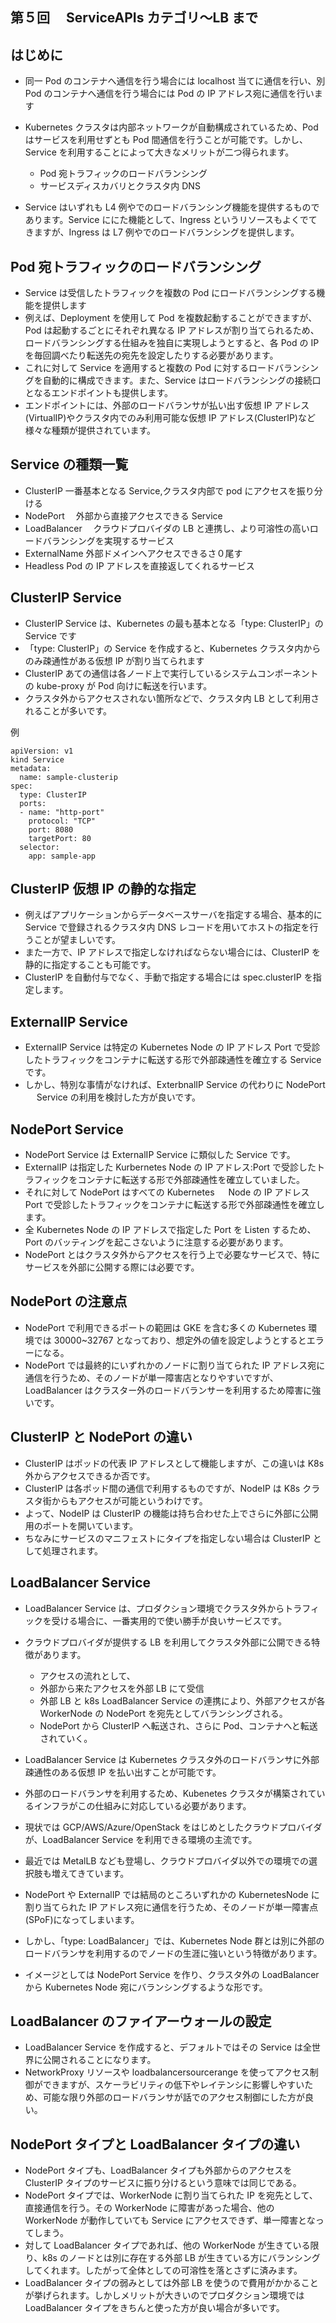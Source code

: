 ## 第５回　 ServiceAPIs カテゴリ〜LB まで

## はじめに

- 同一 Pod のコンテナへ通信を行う場合には localhost 当てに通信を行い、別 Pod のコンテナへ通信を行う場合には Pod の IP アドレス宛に通信を行います

- Kubernetes クラスタは内部ネットワークが自動構成されているため、Pod はサービスを利用せずとも Pod 間通信を行うことが可能です。しかし、Service を利用することによって大きなメリットが二つ得られます。

  - Pod 宛トラフィックのロードバランシング
  - サービスディスカバリとクラスタ内 DNS

- Service はいずれも L4 例やでのロードバランシング機能を提供するものであります。Service ににた機能として、Ingress というリソースもよくでてきますが、Ingress は L7 例やでのロードバランシングを提供します。

## Pod 宛トラフィックのロードバランシング

- Service は受信したトラフィックを複数の Pod にロードバランシングする機能を提供します
- 例えば、Deployment を使用して Pod を複数起動することができますが、Pod は起動するごとにそれぞれ異なる IP アドレスが割り当てられるため、ロードバランシングする仕組みを独自に実現しようとすると、各 Pod の IP を毎回調べたり転送先の宛先を設定したりする必要があります。
- これに対して Service を適用すると複数の Pod に対するロードバランシングを自動的に構成できます。また、Service はロードバランシングの接続口となるエンドポイントも提供します。
- エンドポイントには、外部のロードバランサが払い出す仮想 IP アドレス(VirtualIP)やクラスタ内でのみ利用可能な仮想 IP アドレス(ClusterIP)など様々な種類が提供されています。

## Service の種類一覧

- ClusterIP 一番基本となる Service,クラスタ内部で pod にアクセスを振り分ける
- NodePort 　外部から直接アクセスできる Service
- LoadBalancer 　クラウドプロバイダの LB と連携し、より可溶性の高いロードバランシングを実現するサービス
- ExternalName 外部ドメインへアクセスできるさ０尾す
- Headless Pod の IP アドレスを直接返してくれるサービス

## ClusterIP Service

- ClusterIP Service は、Kubernetes の最も基本となる「type: ClusterIP」の Service です
- 「type: ClusterIP」の Service を作成すると、Kubernetes クラスタ内からのみ疎通性がある仮想 IP が割り当てられます
- ClusterIP あての通信は各ノード上で実行しているシステムコンポーネントの kube-proxy が Pod 向けに転送を行います。
- クラスタ外からアクセスされない箇所などで、クラスタ内 LB として利用されることが多いです。

例

```
apiVersion: v1
kind Service
metadata:
  name: sample-clusterip
spec:
  type: ClusterIP
  ports:
  - name: "http-port"
    protocol: "TCP"
    port: 8080
    targetPort: 80
  selector:
    app: sample-app
```

## ClusterIP 仮想 IP の静的な指定

- 例えばアプリケーションからデータベースサーバを指定する場合、基本的に Service で登録されるクラスタ内 DNS レコードを用いてホストの指定を行うことが望ましいです。
- また一方で、IP アドレスで指定しなければならない場合には、ClusterIP を静的に指定することも可能です。
- ClusterIP を自動付与でなく、手動で指定する場合には spec.clusterIP を指定します。

## ExternalIP Service

- ExternalIP Service は特定の Kubernetes Node の IP アドレス Port で受診したトラフィックをコンテナに転送する形で外部疎通性を確立する Service です。
- しかし、特別な事情がなければ、ExterbnalIP Service の代わりに NodePort 　 Service の利用を検討した方が良いです。

## NodePort Service

- NodePort Service は ExternalIP Service に類似した Service です。
- ExternalIP は指定した Kurbernetes Node の IP アドレス:Port で受診したトラフィックをコンテナに転送する形で外部疎通性を確立していました。
- それに対して NodePort はすべての Kubernetes 　 Node の IP アドレス Port で受診したトラフィックをコンテナに転送する形で外部疎通性を確立します。
- 全 Kubernetes Node の IP アドレスで指定した Port を Listen するため、Port のバッティングを起こさないように注意する必要があります。
- NodePort とはクラスタ外からアクセスを行う上で必要なサービスで、特にサービスを外部に公開する際には必要です。

## NodePort の注意点

- NodePort で利用できるポートの範囲は GKE を含む多くの Kubernetes 環境では 30000~32767 となっており、想定外の値を設定しようとするとエラーになる。
- NodePort では最終的にいずれかのノードに割り当てられた IP アドレス宛に通信を行うため、そのノードが単一障害店となりやすいですが、LoadBalancer はクラスター外のロードバランサーを利用するため障害に強いです。

## ClusterIP と NodePort の違い

- ClusterIP はポッドの代表 IP アドレスとして機能しますが、この違いは K8s 外からアクセスできるか否です。
- ClusterIP は各ポッド間の通信で利用するものですが、NodeIP は K8s クラスタ街からもアクセスが可能というわけです。
- よって、NodeIP は ClusterIP の機能は持ち合わせた上でさらに外部に公開用のポートを開いています。
- ちなみにサービスのマニフェストにタイプを指定しない場合は ClusterIP として処理されます。

## LoadBalancer Service

- LoadBalancer Service は、プロダクション環境でクラスタ外からトラフィックを受ける場合に、一番実用的で使い勝手が良いサービスです。
- クラウドプロバイダが提供する LB を利用してクラスタ外部に公開できる特徴があります。

  - アクセスの流れとして、
  - 外部から来たアクセスを外部 LB にて受信
  - 外部 LB と k8s LoadBalancer Service の連携により、外部アクセスが各 WorkerNode の NodePort を宛先としてバランシングされる。
  - NodePort から ClusterIP へ転送され、さらに Pod、コンテナへと転送されていく。

- LoadBalancer Service は Kubernetes クラスタ外のロードバランサに外部疎通性のある仮想 IP を払い出すことが可能です。
- 外部のロードバランサを利用するため、Kubenetes クラスタが構築されているインフラがこの仕組みに対応している必要があります。
- 現状では GCP/AWS/Azure/OpenStack をはじめとしたクラウドプロバイダが、LoadBalancer Service を利用できる環境の主流です。
- 最近では MetalLB なども登場し、クラウドプロバイダ以外での環境での選択肢も増えてきています。
- NodePort や ExternalIP では結局のところいずれかの KubernetesNode に割り当てられた IP アドレス宛に通信を行うため、そのノードが単一障害点(SPoF)になってしまいます。
- しかし、「type: LoadBalancer」では、Kubernetes Node 群とは別に外部のロードバランサを利用するのでノードの生涯に強いという特徴があります。
- イメージとしては NodePort Service を作り、クラスタ外の LoadBalancer から Kubernetes Node 宛にバランシングするような形です。

## LoadBalancer のファイアーウォールの設定

- LoadBalancer Service を作成すると、デフォルトではその Service は全世界に公開されることになります。
- NetworkProxy リソースや loadbalancersourcerange を使ってアクセス制御ができますが、スケーラビリティの低下やレイテンシに影響しやすいため、可能な限り外部のロードバランサが話でのアクセス制御にした方が良い。

## NodePort タイプと LoadBalancer タイプの違い

- NodePort タイプも、LoadBalancer タイプも外部からのアクセスを ClusterIP タイプのサービスに振り分けるという意味では同じである。
- NodePort タイプでは、WorkerNode に割り当てられた IP を宛先として、直接通信を行う。その WorkerNode に障害があった場合、他の WorkerNode が動作していても Service にアクセスできず、単一障害となってしまう。
- 対して LoadBalancer タイプであれば、他の WorkerNode が生きている限り、k8s のノードとは別に存在する外部 LB が生きている方にバランシングしてくれます。したがって全体としての可溶性を落とさずに済みます。
- LoadBalancer タイプの弱みとしては外部 LB を使うので費用がかかることが挙げられます。しかしメリットが大きいのでプロダクション環境では LoadBalancer タイプをきちんと使った方が良い場合が多いです。
